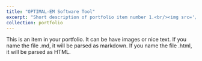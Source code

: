 ```yaml
---
title: "OPTIMAL-EM Software Tool"
excerpt: "Short description of portfolio item number 1.<br/><img src='/images/portfolio/portfolio-5.png'>"
collection: portfolio
---
```


This is an item in your portfolio. It can be have images or nice text. If you name the file .md, it will be parsed as markdown. If you name the file .html, it will be parsed as HTML. 
